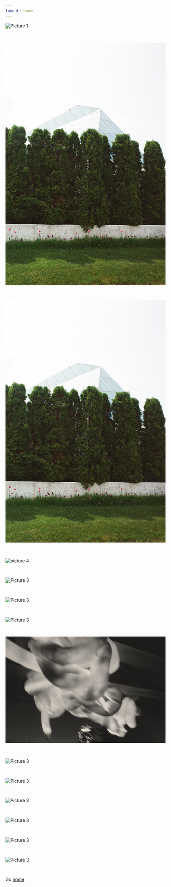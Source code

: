 ```yaml
---
layout: home
---
```


![Picture 1](./picture1.jpg)

&nbsp;

![Picture 2](./picture2.jpg)

&nbsp;

![Picture 3](./picture3.jpg)

&nbsp;

![picture 4](./picture35.jpg)

&nbsp;

![Picture 3](./picture4.jpg)

&nbsp;

![Picture 3](./picture5.jpg)

&nbsp;

![Picture 3](./picture6.jpg)

&nbsp;

![Picture 3](./picture7.jpg)

&nbsp;

![Picture 3](./picture8.jpg)

&nbsp;

![Picture 3](./picture9.jpg)

&nbsp;

![Picture 3](./picture10.jpg)

&nbsp;

![Picture 3](./picture11.jpg)

&nbsp;

![Picture 3](./picture12.jpg)

&nbsp;

![Picture 3](./picture13.jpg)

&nbsp;

<centre>Go [home](index.md)</centre>
